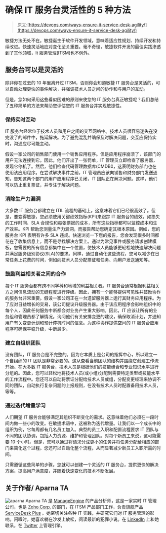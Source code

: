 # 确保 IT 服务台灵活性的 5 种方法

> 原文:[https://devops.com/ways-ensure-it-service-desk-agility/](https://devops.com/ways-ensure-it-service-desk-agility/)

敏捷方法无处不在。敏捷诞生于软件开发领域，意味着适应性规划、持续开发和持续改进。快速灵活地应对变化至关重要。毫不奇怪，敏捷软件开发的最佳实践渗透到了其他领域，It 服务管理(ITSM)也不例外。

## 服务台可以是灵活的

除非你在过去的 10 年里离开过 ITSM，否则你会知道敏捷 IT 服务台是灵活的，可以自动处理更快的事件解决，并强调技术人员之间的协作和与用户的互动。

但是，您如何采用这些看似困难的原则来使您的 IT 服务台真正敏捷呢？我们总结了五种简单的方法来帮助您评估您的 IT 服务台并实现敏捷性。

### 保持实时互动

IT 服务台经常位于技术人员和用户之间的交互网络中。技术人员很容易迷失在没完没了的邮件中，拖延解决。为了避免混乱并确保及时解决问题，交互应保持实时，沟通应尽可能主动。

假设一家公司的销售部门使用一个销售应用程序。但是应用程序崩溃了，该部门的用户无法连接到它。因此，他们开出了一张罚单，IT 管理员立即检查了服务器，发现它停机了。然后，他们检查代码管理数据库(CMDB0，这表明财务部门也在使用该应用程序。在尝试解决事件之前，IT 管理员应该向销售和财务部门发送通知，告知这两个部门的用户应用程序已关闭，IT 团队正在解决问题。这样，他们可以防止重复票证，并专注于解决问题。

### 消除生产力漏洞

大多数 IT 服务台都建立在 ITIL 流程的基础上，这意味着它们已经很高效了。但是，要变得敏捷，您必须使用关键绩效指标(KPI)来跟踪 IT 服务台的绩效，如损失的工作时间、SLA 合规性和每张票据的成本，所有这些指标都可以监控成本和生产效率。KPI 帮助您测量生产力漏洞，而报告帮助您确定其根本原因。例如，您的服务台 KPI 表明有许多 SLA 违规。快速浏览一下您的报告，您会发现很多时间都花在了收集信息上，而不是寻找解决方案上。通过为常见事件或服务请求创建模板，您需要的所有信息都集中在一个位置，使技术人员能够更轻松地快速解决问题并满足服务级别协议(SLA)的要求。同样，通过自动化这些流程，您可以减少在日常任务上花费的时间，例如向技术人员分配票证和任务、向用户发送通知等。

### 鼓励利益相关者之间的合作

每个 IT 服务台都有跨不同学科和地域的利益相关者。IT 服务台通常根据利益相关方之间信息流动的无缝程度进行评级。因此，拥有一个能够提供可见性并鼓励协作的服务台非常重要。假设一家公司正在一台遗留服务器上运行其财务应用程序。为了应对日益增长的交易，该公司提议升级服务器。由于该应用程序会影响组织中的每个人，因此任何服务中断都会对业务产生重大影响。因此，IT 应该让所有的业务组和管理员都了解情况，询问他们有关安排变更的建议，确保取消计划，并通知用户有关变更计划和预计停机时间的信息。为这种协作提供空间的 IT 服务台应用程序可确保平稳升级，中断最少。

### 建立自组织团队

没有团队，IT 服务台是不完整的。因为它本质上是公司的指挥中心，所以建立一个自组织的 IT 团队是非常必要的。这从查看当前团队的结构并围绕它创建工作流开始。在大多数 IT 服务台，技术人员是根据他们的技能组合和专业知识水平进行分组的。因此，您可以轻松地将技术人员(或小组)分配到需要特定类型或技能水平的工作流程中。您还可以自动将票证分配给技术人员或组，分配变更经理来协调不同的团队，自动执行复杂问题的上报规则，在没有技术人员时配置备用技术人员，等等。

### 通过迭代增量学习

人们期望 IT 服务台能够满足其组织不断变化的需求。这意味着他们必须在一段时间内做一些小的改变。在敏捷术语中，这被称为迭代增量。让我们以一个成长中的组织为例，它每周都有几名员工加入。典型的员工入职和配置流程要求 IT 团队与不同的团队协调，包括人力资源、维护和管理团队。对每个新员工来说，这可能需要 10 个小时。但是，您可以通过将请求分成更小的任务并将任务分配给相应的部门来简化这个过程。您还可以自动化整个流程，从而显著减少新员工入职所需的时间。

只需遵循这些简单的步骤，您就可以创建一个灵活的 IT 服务台，提供更快的解决方案，提高用户满意度，并随着快速变化的技术不断发展。

## 关于作者/ Aparna TA

![aparna](../Images/1eb90aa7e681d320828dabfe974c4e1a.png) Aparna TA 是 [ManageEngine](https://www.manageengine.com/) 的产品分析师，这是一家实时 IT 管理公司，也是 [Zoho Corp.](https://www.zohocorp.com/) 的部门，在 ITSM 产品部门工作，负责旗舰产品 [ServiceDesk Plus](https://www.manageengine.com/service-desk) 。她密切关注各种 IT 实践，并研究它们对 IT 服务管理的影响。闲暇时，她喜欢躺在沙发上放松，阅读最新的犯罪小说。在 [LinkedIn](https://www.linkedin.com/in/aparnata) 上和她联系，在 [Twitter](https://twitter.com/manageengine) 上管理引擎。